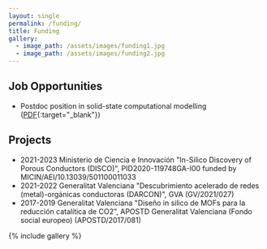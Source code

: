 ```yaml
---
layout: single
permalink: /funding/
title: Funding
gallery:
  - image_path: /assets/images/funding1.jpg
  - image_path: /assets/images/funding2.jpg
---
```


## Job Opportunities

- Postdoc position in solid-state computational modelling ([PDF](/assets/documents/postdoc-position.pdf){:target="\_blank"})

## Projects 

- 2021-2023 Ministerio de Ciencia e Innovación "In-Silico Discovery of Porous Conductors (DISCO)", PID2020-119748GA-I00 funded by MICIN/AEI/10.13039/501100011033
- 2021-2022 Generalitat Valenciana "Descubrimiento acelerado de redes (metal)-orgánicas conductoras (DARCON)", GVA (GV/2021/027)
- 2017-2019 Generalitat Valenciana "Diseño in silico de MOFs para la reducción catalítica de CO2", APOSTD Generalitat Valenciana (Fondo social europeo) (APOSTD/2017/081)

{% include gallery %}
